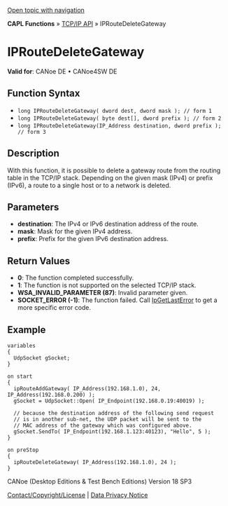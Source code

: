 [Open topic with navigation](../../../../../CANoeDEFamily.htm#Topics/CAPLFunctions/TCPIPAPI/Functions/CAPLfunctionIPRouteDeleteGateway.md)

**CAPL Functions** » [TCP/IP API](../CAPLfunctionsTCPIPOverview.md) » IPRouteDeleteGateway

# IPRouteDeleteGateway

**Valid for**: CANoe DE • CANoe4SW DE

## Function Syntax

- `long IPRouteDeleteGateway( dword dest, dword mask ); // form 1`
- `long IPRouteDeleteGateway( byte dest[], dword prefix ); // form 2`
- `long IPRouteDeleteGateway(IP_Address destination, dword prefix ); // form 3`

## Description

With this function, it is possible to delete a gateway route from the routing table in the TCP/IP stack. Depending on the given mask (IPv4) or prefix (IPv6), a route to a single host or to a network is deleted.

## Parameters

- **destination**: The IPv4 or IPv6 destination address of the route.
- **mask**: Mask for the given IPv4 address.
- **prefix**: Prefix for the given IPv6 destination address.

## Return Values

- **0**: The function completed successfully.
- **1**: The function is not supported on the selected TCP/IP stack.
- **WSA_INVALID_PARAMETER (87)**: Invalid parameter given.
- **SOCKET_ERROR (-1)**: The function failed. Call [IpGetLastError](CAPLfunctionIPGetLastError.md) to get a more specific error code.

## Example

```plaintext
variables
{
  UdpSocket gSocket;
}

on start
{
  ipRouteAddGateway( IP_Address(192.168.1.0), 24, IP_Address(192.168.0.200) );
  gSocket = UdpSocket::Open( IP_Endpoint(192.168.0.19:40019) );

  // because the destination address of the following send request
  // is in another sub-net, the UDP packet will be sent to the
  // MAC address of the gateway which was configured above.
  gSocket.SendTo( IP_Endpoint(192.168.1.123:40123), "Hello", 5 );
}

on preStop
{
  ipRouteDeleteGateway( IP_Address(192.168.1.0), 24 );
}
```

CANoe (Desktop Editions & Test Bench Editions) Version 18 SP3

[Contact/Copyright/License](../../../Shared/ContactCopyrightLicense.md) | [Data Privacy Notice](https://www.vector.com/int/en/company/get-info/privacy-policy/)
